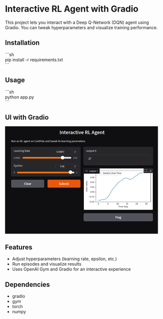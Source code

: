   
# Interactive RL Agent with Gradio  
This project lets you interact with a Deep Q-Network (DQN) agent using Gradio. You can tweak hyperparameters and visualize training performance.  

## Installation  
\`\`\`sh  
pip install -r requirements.txt  
\`\`\`  

## Usage  
\`\`\`sh  
python app.py  
\`\`\`  

## UI with Gradio

![Screenshot](SS.png)

## Features  
- Adjust hyperparameters (learning rate, epsilon, etc.)  
- Run episodes and visualize results  
- Uses OpenAI Gym and Gradio for an interactive experience  

## Dependencies  
- gradio  
- gym  
- torch  
- numpy  

